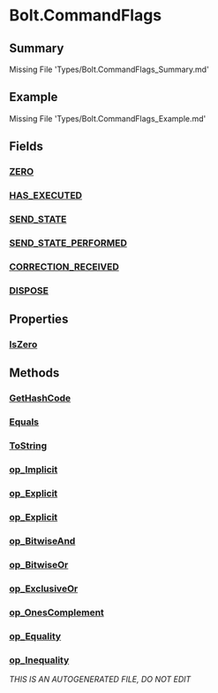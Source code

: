 # Bolt.CommandFlags
## Summary
Missing File 'Types/Bolt.CommandFlags_Summary.md'
## Example
Missing File 'Types/Bolt.CommandFlags_Example.md'
## Fields
### [ZERO](Bolt.CommandFlags/F/ZERO.md)
### [HAS_EXECUTED](Bolt.CommandFlags/F/HAS_EXECUTED.md)
### [SEND_STATE](Bolt.CommandFlags/F/SEND_STATE.md)
### [SEND_STATE_PERFORMED](Bolt.CommandFlags/F/SEND_STATE_PERFORMED.md)
### [CORRECTION_RECEIVED](Bolt.CommandFlags/F/CORRECTION_RECEIVED.md)
### [DISPOSE](Bolt.CommandFlags/F/DISPOSE.md)
## Properties
### [IsZero](Bolt.CommandFlags/P/IsZero.md)
## Methods
### [GetHashCode](Bolt.CommandFlags/M/GetHashCode.md)
### [Equals](Bolt.CommandFlags/M/Equals.md)
### [ToString](Bolt.CommandFlags/M/ToString.md)
### [op_Implicit](Bolt.CommandFlags/M/op_Implicit.md)
### [op_Explicit](Bolt.CommandFlags/M/op_Explicit.md)
### [op_Explicit](Bolt.CommandFlags/M/op_Explicit.md)
### [op_BitwiseAnd](Bolt.CommandFlags/M/op_BitwiseAnd.md)
### [op_BitwiseOr](Bolt.CommandFlags/M/op_BitwiseOr.md)
### [op_ExclusiveOr](Bolt.CommandFlags/M/op_ExclusiveOr.md)
### [op_OnesComplement](Bolt.CommandFlags/M/op_OnesComplement.md)
### [op_Equality](Bolt.CommandFlags/M/op_Equality.md)
### [op_Inequality](Bolt.CommandFlags/M/op_Inequality.md)

*THIS IS AN AUTOGENERATED FILE, DO NOT EDIT*
